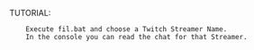 TUTORIAL:

        Execute fil.bat and choose a Twitch Streamer Name.
        In the console you can read the chat for that Streamer.